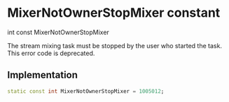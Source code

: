 


# MixerNotOwnerStopMixer constant







int const MixerNotOwnerStopMixer
  




<p>The stream mixing task must be stopped by the user who started the task. This error code is deprecated.</p>



## Implementation

```dart
static const int MixerNotOwnerStopMixer = 1005012;
```







